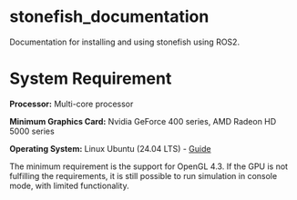 # stonefish_documentation
Documentation for installing and using stonefish using ROS2.

# System Requirement

**Processor:** Multi-core processor 

**Minimum Graphics Card:** Nvidia GeForce 400 series, AMD Radeon HD 5000 series 

**Operating System:** Linux Ubuntu (24.04 LTS) - [Guide](https://www.youtube.com/watch?v=XjQGGLa_Dic)

The minimum requirement is the support for OpenGL 4.3. If the GPU is not fulfilling the requirements, it is still possible to run simulation in console mode, with limited functionality. 
